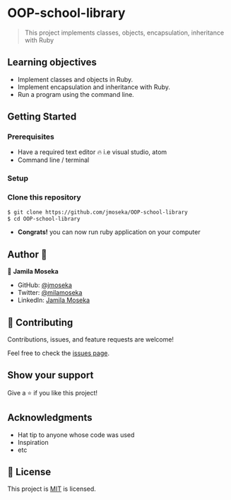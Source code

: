 # OOP-school-library
> This project implements classes, objects, encapsulation, inheritance with Ruby

## Learning objectives
- Implement classes and objects in Ruby.
- Implement encapsulation and inheritance with Ruby.
- Run a program using the command line.

## Getting Started

### Prerequisites

- Have a required text editor 🔥 i.e visual studio, atom
- Command line / terminal

### Setup

### Clone this repository

```bash
$ git clone https://github.com/jmoseka/OOP-school-library
$ cd OOP-school-library
```

- **Congrats!** you can now run ruby application on your computer

## Author 👤 

👤 **Jamila Moseka**

- GitHub: [@jmoseka](https://github.com/jmoseka)
- Twitter: [@milamoseka](https://twitter.com/milamoseka)
- LinkedIn: [Jamila Moseka](https://linkedin.com/in/jamila-moseka)

## 🤝 Contributing

Contributions, issues, and feature requests are welcome!

Feel free to check the [issues page](../../issues/).

## Show your support

Give a ⭐️ if you like this project!

## Acknowledgments

- Hat tip to anyone whose code was used
- Inspiration
- etc

## 📝 License

This project is [MIT](https://github.com/jmoseka/decode-morse-code/blob/decode-morse-code/LICENSE) is licensed.
